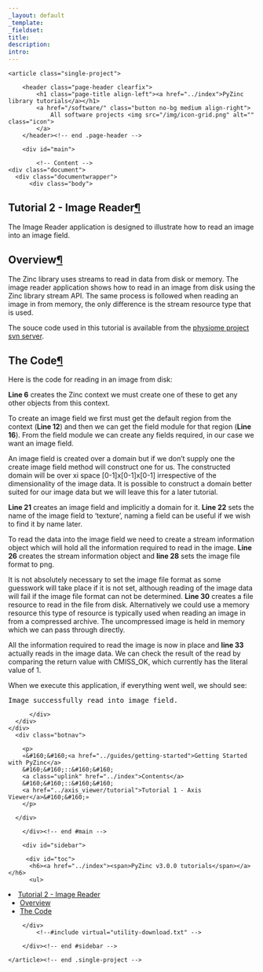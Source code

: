 ```yaml
---
_layout: default
_template: 
_fieldset: 
title: 
description:
intro:
---
```



<!--#include virtual="/inc/header-software.txt" -->

<section id="content" class="container clearfix">

	<article class="single-project">

		<header class="page-header clearfix">
			<h1 class="page-title align-left"><a href="../index">PyZinc library tutorials</a></h1>		
			<a href="/software/" class="button no-bg medium align-right">
				All software projects <img src="/img/icon-grid.png" alt="" class="icon">
			</a>			
		</header><!-- end .page-header -->

		<div id="main">
		
			<!-- Content -->
    <div class="document">
      <div class="documentwrapper">
          <div class="body">
            
  <div class="section" id="tutorial-2-image-reader">
<h1>Tutorial 2 - Image Reader<a class="headerlink" href="#tutorial-2-image-reader" title="Permalink to this headline">¶</a></h1>
<p>The Image Reader application is designed to illustrate how to read an image into an image field.</p>
<div class="section" id="overview">
<h2>Overview<a class="headerlink" href="#overview" title="Permalink to this headline">¶</a></h2>
<p>The Zinc library uses streams to read in data from disk or memory.  The image reader application shows
how to read in an image from disk using the Zinc library stream API.  The same process is followed when
reading an image in from memory, the only difference is the stream resource type that is used.</p>
<p>The souce code used in this tutorial is available from the <a class="reference external" href="https://svn.physiomeproject.org/svn/cmiss/zinc/bindings/examples/trunk/python/image_reader/">physiome project svn server</a>.</p>
</div>
<div class="section" id="the-code">
<h2>The Code<a class="headerlink" href="#the-code" title="Permalink to this headline">¶</a></h2>
<p>Here is the code for reading in an image from disk:</p>
<p><strong>Line 6</strong> creates the Zinc context we must create one of these to get any other objects from this context.</p>
<p>To create an image field we first must get the default region from the context (<strong>Line 12</strong>) and then
we can get the field module for that region (<strong>Line 16</strong>).  From the field module we can create any fields required, in our
case we want an image field.</p>
<p>An image field is created over a domain but if we don&#8217;t supply one the create image field method will construct
one for us.  The constructed domain will be over xi space [0-1]x[0-1]x[0-1] irrespective of the dimensionality of the
image data.  It is possible to construct a domain better suited for our image data but we will leave this for a later
tutorial.</p>
<p><strong>Line 21</strong> creates an image field and implicitly a domain for it.  <strong>Line 22</strong> sets the name of the image field to &#8216;texture&#8217;,
naming a field can be useful if we wish to find it by name later.</p>
<p>To read the data into the image field we need to create a stream information object which will hold all the information
required to read in the image.  <strong>Line 26</strong> creates the stream information object and <strong>line 28</strong> sets the image file format to png.</p>
<p>It is not absolutely necessary to set the image file format as some guesswork will take place if it is not set, although
reading of the image data will fail if the image file format can not be determined.  <strong>Line 30</strong> creates a
file resource to read in the file from disk.  Alternatively we could use a memory resource this type of resource is typically
used when reading an image in from a compressed archive.  The uncompressed image is held in memory which we can pass through directly.</p>
<p>All the information required to read the image is now in place and <strong>line 33</strong> actually reads in the image data.  We can check the result of
the read by comparing the return value with CMISS_OK, which currently has the literal value of 1.</p>
<p>When we execute this application, if everything went well, we should see:</p>
<div class="highlight-python"><div class="highlight"><pre>Image successfully read into image field.
</pre></div>
</div>
</div>
</div>


          </div>
      </div>
    </div>
      <div class="botnav">
      
        <p>
        «&#160;&#160;<a href="../guides/getting-started">Getting Started with PyZinc</a>
        &#160;&#160;::&#160;&#160;
        <a class="uplink" href="../index">Contents</a>
        &#160;&#160;::&#160;&#160;
        <a href="../axis_viewer/tutorial">Tutorial 1 - Axis Viewer</a>&#160;&#160;»
        </p>

      </div>
            
		</div><!-- end #main -->

		<div id="sidebar">
<!--#include virtual="/software/zinclibrary/utility-peer-nav.txt" -->    
         <div id="toc">
          <h6><a href="../index"><span>PyZinc v3.0.0 tutorials</span></a></h6>
          <ul>
<li><a class="reference internal" href="#">Tutorial 2 - Image Reader</a><ul>
<li><a class="reference internal" href="#overview">Overview</a></li>
<li><a class="reference internal" href="#the-code">The Code</a></li>
</ul>
</li>
</ul>

        </div>
            <!--#include virtual="utility-download.txt" -->

		</div><!-- end #sidebar -->
		
	</article><!-- end .single-project -->
	
</section><!-- end #content -->

<!--#include virtual="/inc/footer.txt" -->
